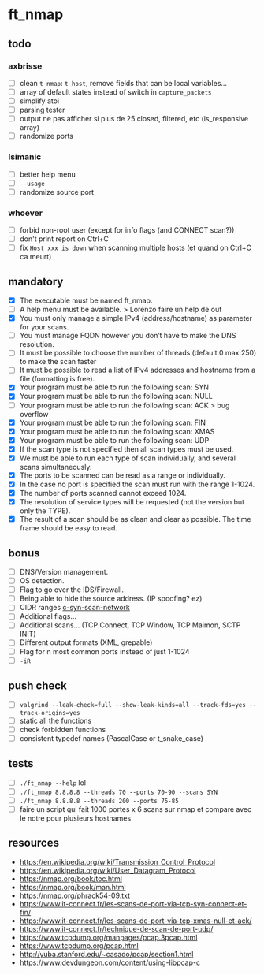 # ft_nmap

## todo

### axbrisse

-   [ ] clean `t_nmap`: `t_host`, remove fields that can be local variables...
-   [ ] array of default states instead of switch in `capture_packets`
-   [ ] simplify atoi
-   [ ] parsing tester
-   [ ] output ne pas afficher si plus de 25 closed, filtered, etc (is_responsive array)
-   [ ] randomize ports

### lsimanic

-   [ ] better help menu
-   [ ] `--usage`
-   [ ] randomize source port

### whoever

-   [ ] forbid non-root user (except for info flags (and CONNECT scan?))
-   [ ] don't print report on Ctrl+C
-   [ ] fix `Host xxx is down` when scanning multiple hosts (et quand on Ctrl+C ca meurt)

## mandatory

-   [x] The executable must be named ft_nmap.
-   [ ] A help menu must be available. > Lorenzo faire un help de ouf
-   [x] You must only manage a simple IPv4 (address/hostname) as parameter for your scans.
-   [ ] You must manage FQDN however you don’t have to make the DNS resolution.
-   [ ] It must be possible to choose the number of threads (default:0 max:250) to make the scan faster
-   [ ] It must be possible to read a list of IPv4 addresses and hostname from a file (formatting is free).
-   [x] Your program must be able to run the following scan: SYN
-   [x] Your program must be able to run the following scan: NULL
-   [ ] Your program must be able to run the following scan: ACK > bug overflow
-   [x] Your program must be able to run the following scan: FIN
-   [x] Your program must be able to run the following scan: XMAS
-   [x] Your program must be able to run the following scan: UDP
-   [x] If the scan type is not specified then all scan types must be used.
-   [x] We must be able to run each type of scan individually, and several scans simultaneously.
-   [x] The ports to be scanned can be read as a range or individually.
-   [x] In the case no port is specified the scan must run with the range 1-1024.
-   [x] The number of ports scanned cannot exceed 1024.
-   [x] The resolution of service types will be requested (not the version but only the TYPE).
-   [x] The result of a scan should be as clean and clear as possible. The time frame should be easy to read.

## bonus

-   [ ] DNS/Version management.
-   [ ] OS detection.
-   [ ] Flag to go over the IDS/Firewall.
-   [ ] Being able to hide the source address. (IP spoofing? ez)
-   [ ] CIDR ranges [c-syn-scan-network](https://github.com/williamchanrico/c-syn-scan-network)
-   [ ] Additional flags...
-   [ ] Additional scans... (TCP Connect, TCP Window, TCP Maimon, SCTP INIT)
-   [ ] Different output formats (XML, grepable)
-   [ ] Flag for n most common ports instead of just 1-1024
-   [ ] `-iR`

## push check

-   [ ] `valgrind --leak-check=full --show-leak-kinds=all --track-fds=yes --track-origins=yes`
-   [ ] static all the functions
-   [ ] check forbidden functions
-   [ ] consistent typedef names (PascalCase or t_snake_case)

## tests

-   [ ] `./ft_nmap --help` lol
-   [ ] `./ft_nmap 8.8.8.8 --threads 70 --ports 70-90 --scans SYN`
-   [ ] `./ft_nmap 8.8.8.8 --threads 200 --ports 75-85`
-   [ ] faire un script qui fait 1000 portes x 6 scans sur nmap et compare avec le notre pour plusieurs hostnames

## resources

-   https://en.wikipedia.org/wiki/Transmission_Control_Protocol
-   https://en.wikipedia.org/wiki/User_Datagram_Protocol
-   https://nmap.org/book/toc.html
-   https://nmap.org/book/man.html
-   https://nmap.org/phrack54-09.txt
-   https://www.it-connect.fr/les-scans-de-port-via-tcp-syn-connect-et-fin/
-   https://www.it-connect.fr/les-scans-de-port-via-tcp-xmas-null-et-ack/
-   https://www.it-connect.fr/technique-de-scan-de-port-udp/
-   https://www.tcpdump.org/manpages/pcap.3pcap.html
-   https://www.tcpdump.org/pcap.html
-   http://yuba.stanford.edu/~casado/pcap/section1.html
-   https://www.devdungeon.com/content/using-libpcap-c
